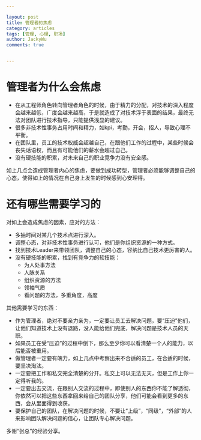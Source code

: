 ```yaml
---

layout: post   
title: 管理者的焦虑 
category: articles  
tags: [管理, 心理, 职场]  
author: JackyWu  
comments: true  


---
```


# 管理者为什么会焦虑

* 在从工程师角色转向管理者角色的时候，由于精力的分配，对技术的深入程度会越来越低，广度会越来越高，于是就造成了对技术浮于表面的结果，最终无法对团队进行技术指导，只能提供浅显的建议。
* 很多非技术性事务占用时间和精力，如kpi，考勤，开会，招人，导致心理不平衡。
* 在团队里，员工的技术权威会超越自己，在跟他们工作的过程中，某些时候会丧失话语权，而且有可能他们的薪水会超过自己。
* 没有硬技能的积累，对未来自己的职业竞争力没有安全感。

如上几点会造成管理者内心的焦虑，要做到成功转型，管理者必须能够调整自己的心态，使得如上的情况在自己身上发生的时候感到心安理得。

# 还有哪些需要学习的

对如上会造成焦虑的因素，应对的方法：

* 多抽时间对某几个技术点进行深入。
* 调整心态，对非技术性事务进行认可，他们是你组织资源的一种方式。
* 找到技术Leader来带领团队，调整自己的心态，容纳比自己技术更厉害的人。
* 没有硬技能的积累，找到有竞争力的软技能：
    * 为人处事方法
    * 人脉关系
    * 组织资源的方法
    * 领袖气质
    * 看问题的方法，多重角度，高度

其他需要学习的东西：

* 作为管理者，绝对不要亲力亲为，一定要让员工去解决问题，要“压迫”他们，让他们知道技术上没有退路，没人能给他们兜底，解决问题是技术人员的天职。
* 如果员工在受“压迫”的过程中倒下，那么至少你可以看清楚一个人的能力，以后能否被重用。
* 做管理者一定要有魄力，如上几点中考察出来不合适的员工，在合适的时候，要坚决淘汰。
* 一定要把工作和私交完全清楚的分开。私交上可以无法无天，但是工作上你一定得听我的。
* 一定要出去交流，在跟别人交流的过程中，即使别人的东西你不能了解透彻，你依然可以把这些东西拿回来给自己的团队分享，他们可能会看到更多的东西，会从里面得到收获。
* 要保护自己的团队，在解决问题的时候，不要让“上级”，“同级”，“外部”的人来影响团队解决问题的信心，让团队专心解决问题。

多谢“张总”的经验分享。




